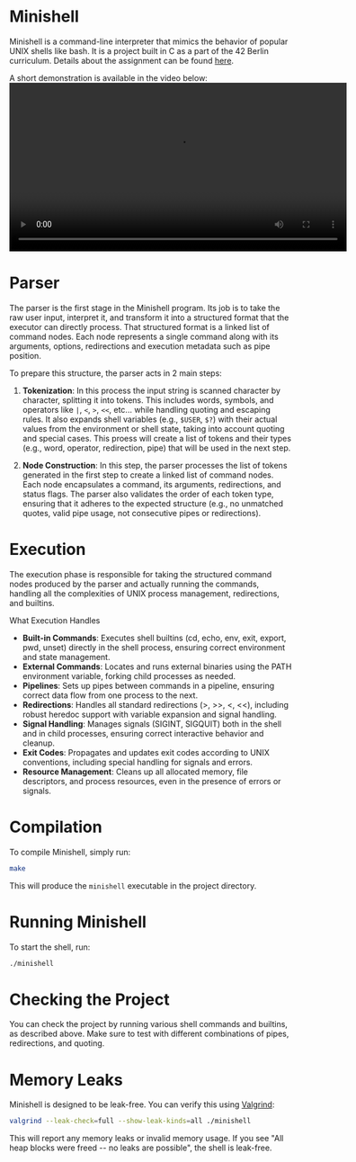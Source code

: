 # Minishell
Minishell is a command-line interpreter that mimics the behavior of popular UNIX shells like bash. It is a project built in C as a part of the 42 Berlin curriculum.
Details about the assignment can be found [here]().


A short demonstration is available in the video below:
<video src="./demo.mp4" width="600" controls>
video
</video>

# Parser
The parser is the first stage in the Minishell program. Its job is to take the raw user input, interpret it, and transform it into a structured format that the executor can directly process.
That structured format is a linked list of command nodes. Each node represents a single command along with its arguments, options, redirections and execution metadata such as pipe position.

To prepare this structure, the parser acts in 2 main steps:

1. **Tokenization**: In this process the input string is scanned character by character, splitting it into tokens. This includes words, symbols, and operators like `|`, `<`, `>`, `<<`, etc... while handling quoting and escaping rules. It also expands shell variables (e.g., `$USER`, `$?`) with their actual values from the environment or shell state, taking into account quoting and special cases.
This proess will create a list of tokens and their types (e.g., word, operator, redirection, pipe) that will be used in the next step.

2. **Node Construction**: In this step, the parser processes the list of tokens generated in the first step to create a linked list of command nodes. Each node encapsulates a command, its arguments, redirections, and status flags. The parser also validates the order of each token type, ensuring that it adheres to the expected structure (e.g., no unmatched quotes, valid pipe usage, not consecutive pipes or redirections).

# Execution
The execution phase is responsible for taking the structured command nodes produced by the parser and actually running the commands, handling all the complexities of UNIX process management, redirections, and builtins.

What Execution Handles
- **Built-in Commands**: Executes shell builtins (cd, echo, env, exit, export, pwd, unset) directly in the shell process, ensuring correct environment and state management.
- **External Commands**: Locates and runs external binaries using the PATH environment variable, forking child processes as needed.
- **Pipelines**: Sets up pipes between commands in a pipeline, ensuring correct data flow from one process to the next.
- **Redirections**: Handles all standard redirections (>, >>, <, <<), including robust heredoc support with variable expansion and signal handling.
- **Signal Handling**: Manages signals (SIGINT, SIGQUIT) both in the shell and in child processes, ensuring correct interactive behavior and cleanup.
- **Exit Codes**: Propagates and updates exit codes according to UNIX conventions, including special handling for signals and errors.
- **Resource Management**: Cleans up all allocated memory, file descriptors, and process resources, even in the presence of errors or signals.

# Compilation

To compile Minishell, simply run:

```sh
make
```

This will produce the `minishell` executable in the project directory.

# Running Minishell

To start the shell, run:

```sh
./minishell
```

# Checking the Project

You can check the project by running various shell commands and builtins, as described above. Make sure to test with different combinations of pipes, redirections, and quoting.

# Memory Leaks

Minishell is designed to be leak-free. You can verify this using [Valgrind](https://valgrind.org/):

```sh
valgrind --leak-check=full --show-leak-kinds=all ./minishell
```

This will report any memory leaks or invalid memory usage. If you see "All heap blocks were freed -- no leaks are possible", the shell is leak-free.
